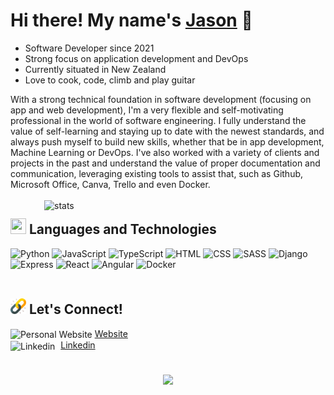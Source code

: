 # Hi there! My name's [Jason](https://jasonliu.onrender.com/) 👋

- Software Developer since 2021
- Strong focus on application development and DevOps
- Currently situated in New Zealand
- Love to cook, code, climb and play guitar

With a strong technical foundation in software development (focusing on app and web development), I'm a very flexible and self-motivating professional in the world of software engineering. I fully understand the value of self-learning and staying up to date with the newest standards, and always push myself to build new skills, whether that be in app development, Machine Learning or DevOps. 
I've also worked with a variety of clients and projects in the past and understand the value of proper documentation and communication, leveraging existing tools to assist that, such as Github, Microsoft Office, Canva, Trello and even Docker. 
<br/><br/>
<img src="https://github-readme-stats.vercel.app/api/top-langs/?username=jason469&theme=rose_pine&layout=donut" alt="stats" width="450" height="auto" align=right />

## <img src="https://github.com/jason469/jason469/assets/75589970/55d3e568-de58-4405-8138-e1281e07d8b8" width="25" height="25"/>  Languages and Technologies
<div>
<img src="https://cdn.jsdelivr.net/gh/devicons/devicon/icons/python/python-original.svg" alt="Python" width="35" height="35" />
<img src="https://cdn.jsdelivr.net/gh/devicons/devicon/icons/javascript/javascript-original.svg" alt="JavaScript" width="35" height="35" />
<img src="https://cdn.jsdelivr.net/gh/devicons/devicon/icons/typescript/typescript-original.svg" alt="TypeScript" width="35" height="35" />
<img src="https://cdn.jsdelivr.net/gh/devicons/devicon/icons/html5/html5-original-wordmark.svg" alt="HTML" width="35" height="35" />
<img src="https://cdn.jsdelivr.net/gh/devicons/devicon/icons/css3/css3-original.svg" alt="CSS" width="35" height="35" />
<img src="https://cdn.jsdelivr.net/gh/devicons/devicon/icons/sass/sass-original.svg" alt="SASS" width="35" height="35" />
<img src="https://cdn.jsdelivr.net/gh/devicons/devicon/icons/django/django-plain.svg" alt="Django" width="35" height="35" />
<img src="https://cdn.jsdelivr.net/gh/devicons/devicon/icons/express/express-original-wordmark.svg" alt="Express" width="35" height="35" />
<img src="https://cdn.jsdelivr.net/gh/devicons/devicon/icons/react/react-original.svg" alt="React" width="35" height="35" />
<img src="https://cdn.jsdelivr.net/gh/devicons/devicon/icons/angularjs/angularjs-original.svg" alt="Angular" width="35" height="35" />
<img src="https://cdn.jsdelivr.net/gh/devicons/devicon/icons/docker/docker-original.svg" alt="Docker" width="35" height="35" />
</div>
<br/>

## <img src="./connect-icon.png" width="25" height="25"/>  Let's Connect!
<img src="https://github.com/jason469/jason469/assets/75589970/fbb16207-21b9-4a04-af7a-15dc0ebb2ef9" alt="Personal Website" width="20" height="auto" align="center"/> [Website](https://jasonliu.onrender.com/) <br>
<img src="https://cdn.jsdelivr.net/gh/devicons/devicon/icons/linkedin/linkedin-original.svg" alt="Linkedin" width="20" height="auto" align="center" style="padding-right: 5px"/> [Linkedin](https://www.linkedin.com/in/jasonliudev/)
<br/><br/>

<p align="center">
<img src="https://streak-stats.demolab.com?user=jason469&theme=highcontrast&mode=weekly" width="500" height="auto" align="middle" /> 
<p/>
